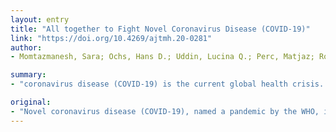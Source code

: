```yaml
---
layout: entry
title: "All together to Fight Novel Coronavirus Disease (COVID-19)"
link: "https://doi.org/10.4269/ajtmh.20-0281"
author:
- Momtazmanesh, Sara; Ochs, Hans D.; Uddin, Lucina Q.; Perc, Matjaz; Routes, John M.; Vieira, Duarte Nuno; Al-Herz, Waleed; Baris, Safa; Prando, Carolina; Rosivall, Laszlo; Abdul Latiff, Amir Hamzah; Ulrichs, Timo; Roudenok, Vasili; Aldave Becerra, Juan Carlos; Salunke, Deepak B.; Goudouris, Ekaterini; Condino-Neto, Antonio; Stashchak, Anzhela; Kryvenko, Oleksandr; Stashchak, Mykola; Bondarenko, Anastasia; Rezaei, Nima

summary:
- "coronavirus disease (COVID-19) is the current global health crisis. National and international collaboration are indispensable. International efforts to tackle this complex problem have led to remarkable scientific advances. We must revise our approaches to be more prepared for pandemics as a united body by promoting global cooperation and commitment. As a global society, we can and must take additional measures to combat the epidemic. Is it crucial that we be prepared to be prepared for this epidemic as an unintended body? Is the WHO is named a Pandemic) is a major outbreak by COVID."

original:
- "Novel coronavirus disease (COVID-19), named a pandemic by the WHO, is the current global health crisis. National and international collaboration are indispensable for combating COVID-19 and other similar potential outbreaks. International efforts to tackle this complex problem have led to remarkable scientific advances. Yet, as a global society, we can and must take additional measures to fight this pandemic. Undoubtedly, our approach toward COVID-19 was not perfect, and testing has not been deployed fast enough to arrest the epidemic early on. It is critical that we revise our approaches to be more prepared for pandemics as a united body by promoting global cooperation and commitment."
---
```


